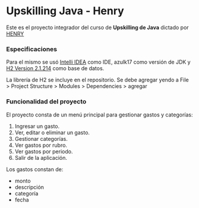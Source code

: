 # Upskilling Java - Henry

Este es el proyecto integrador del curso de **Upskilling de Java** dictado por [HENRY](http://www.soyhenry.com)

### Especificaciones
Para el mismo se usó [Intelli IDEA](https://www.jetbrains.com/idea/download/?section=mac) como IDE, azulk17 como versión de JDK y [H2 Version 2.1.214](https://www.h2database.com/html/download.html) como base de datos.

La librería de H2 se incluye en el repositorio. Se debe agregar yendo a File > Project Structure > Modules > Dependencies > agregar

### Funcionalidad del proyecto
El proyecto consta de un menú principal para gestionar gastos y categorías:
1. Ingresar un gasto.
2. Ver, editar o eliminar un gasto.
3. Gestionar categorías.
4. Ver gastos por rubro.
5. Ver gastos por periodo.
6. Salir de la aplicación.

Los gastos constan de:
* monto
* descripción
* categoría
* fecha